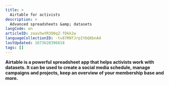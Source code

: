 ```yaml
---
title: >
  Airtable for activists
description: >
  Advanced spreadsheets &amp; datasets
langCode: en
articleID: zoavhwYR3O0qZ-fDkk2w
languageCollectionID: -tv87RNTJrpIYbQ6bnA4
lastUpdated: 1673628396818
tags: []
---
```


**Airtable is a powerful spreadsheet app that helps activists work with datasets. It can be used to create a social media schedule, manage campaigns and projects, keep an overview of your membership base and more.**